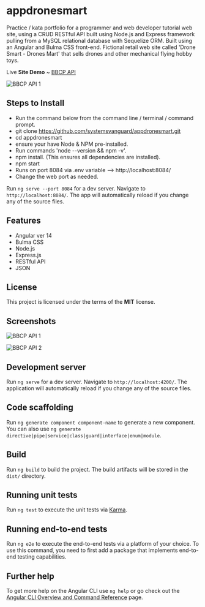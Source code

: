 # appdronesmart
Practice / kata portfolio for a programmer and web developer tutorial web site, using a CRUD RESTful API built using Node.js and Express framework pulling from a MySQL relational database with Sequelize ORM. Built using an Angular and Bulma CSS front-end. Fictional retail web site called 'Drone Smart - Drones Mart' that sells drones and other mechanical flying hobby toys.

Live **Site Demo** ~ [BBCP API](https://bbcpfileapi.openode.io/)

![BBCP API 1](http://ryanhunter.ca/images/portfolio/bbcpapi_01.png)



## Steps to Install
- Run the command below from the command line / terminal / command prompt.
- git clone https://github.com/systemsvanguard/appdronesmart.git
- cd appdronesmart  
- ensure your have Node & NPM pre-installed.
- Run commands 'node --version && npm -v'.
- npm install.  (This ensures all dependencies are installed).
- npm start
- Runs on port 8084 via .env variable --> http://localhost:8084/
- Change the web port as needed.

Run `ng serve --port 8084` for a dev server. Navigate to `http://localhost:8084/`. The app will automatically reload if you change any of the source files.


## Features
- Angular ver 14
- Bulma CSS
- Node.js
- Express.js
- RESTful API
- JSON


## License
This project is licensed under the terms of the **MIT** license.


## Screenshots

![BBCP API 1](http://ryanhunter.ca/images/portfolio/bbcpapi_01.png)



![BBCP API 2](http://ryanhunter.ca/images/portfolio/bbcpapi_02.png)


## Development server

Run `ng serve` for a dev server. Navigate to `http://localhost:4200/`. The application will automatically reload if you change any of the source files.

## Code scaffolding

Run `ng generate component component-name` to generate a new component. You can also use `ng generate directive|pipe|service|class|guard|interface|enum|module`.

## Build

Run `ng build` to build the project. The build artifacts will be stored in the `dist/` directory.

## Running unit tests

Run `ng test` to execute the unit tests via [Karma](https://karma-runner.github.io).

## Running end-to-end tests

Run `ng e2e` to execute the end-to-end tests via a platform of your choice. To use this command, you need to first add a package that implements end-to-end testing capabilities.

## Further help

To get more help on the Angular CLI use `ng help` or go check out the [Angular CLI Overview and Command Reference](https://angular.io/cli) page.
